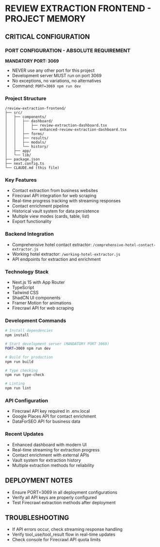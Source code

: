 # REVIEW EXTRACTION FRONTEND - PROJECT MEMORY

## CRITICAL CONFIGURATION

### PORT CONFIGURATION - ABSOLUTE REQUIREMENT
**MANDATORY PORT: 3069**

- NEVER use any other port for this project
- Development server MUST run on port 3069
- No exceptions, no variations, no alternatives
- Command: `PORT=3069 npm run dev`

### Project Structure
```
/review-extraction-frontend/
├── src/
│   ├── components/
│   │   ├── dashboard/
│   │   │   ├── review-extraction-dashboard.tsx
│   │   │   └── enhanced-review-extraction-dashboard.tsx
│   │   ├── forms/
│   │   ├── results/
│   │   ├── modals/
│   │   └── history/
│   ├── app/
│   └── lib/
├── package.json
├── next.config.ts
└── CLAUDE.md (this file)
```

### Key Features
- Contact extraction from business websites
- Firecrawl API integration for web scraping
- Real-time progress tracking with streaming responses
- Contact enrichment pipeline
- Historical vault system for data persistence
- Multiple view modes (cards, table, list)
- Export functionality

### Backend Integration
- Comprehensive hotel contact extractor: `/comprehensive-hotel-contact-extractor.js`
- Working hotel extractor: `/working-hotel-extractor.js`
- API endpoints for extraction and enrichment

### Technology Stack
- Next.js 15 with App Router
- TypeScript
- Tailwind CSS
- ShadCN UI components
- Framer Motion for animations
- Firecrawl API for web scraping

### Development Commands
```bash
# Install dependencies
npm install

# Start development server (MANDATORY PORT 3069)
PORT=3069 npm run dev

# Build for production
npm run build

# Type checking
npm run type-check

# Linting
npm run lint
```

### API Configuration
- Firecrawl API key required in .env.local
- Google Places API for contact enrichment
- DataForSEO API for business data

### Recent Updates
- Enhanced dashboard with modern UI
- Real-time streaming for extraction progress
- Contact enrichment with external APIs
- Vault system for extraction history
- Multiple extraction methods for reliability

## DEPLOYMENT NOTES
- Ensure PORT=3069 in all deployment configurations
- Verify all API keys are properly configured
- Test Firecrawl extraction methods after deployment

## TROUBLESHOOTING
- If API errors occur, check streaming response handling
- Verify tool_use/tool_result flow in real-time updates
- Check console for Firecrawl API quota limits
